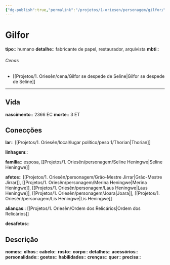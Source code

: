 ```yaml
---
{"dg-publish":true,"permalink":"/projetos/1-oriesen/personagem/gilfor/","dgHomeLink":true,"dgPassFrontmatter":false}
---
```



# Gilfor
**tipo**:: humano
**detalhe**:: fabricante de papel, restaurador, arquivista
**mbti**:: 

###### Cenas
- [[Projetos/1. Oriesên/cena/Gilfor se despede de Seline|Gilfor se despede de Seline]]



---
## Vida
**nascimento**:: 2366 EC
**morte**:: 3 ET


## Conecções
**lar**:: [[Projetos/1. Oriesên/local/lugar político/peso 1/Thorian|Thorian]]

**linhagem**:: 

**família**:: esposa, [[Projetos/1. Oriesên/personagem/Seline Heningwe|Seline Heningwe]]

**afetos**:: [[Projetos/1. Oriesên/personagem/Grão-Mestre Jirrar|Grão-Mestre Jirrar]], [[Projetos/1. Oriesên/personagem/Merina Heningwe|Merina Heningwe]], [[Projetos/1. Oriesên/personagem/Laus Heningwe|Laus Heningwe]], [[Projetos/1. Oriesên/personagem/Joara|Joara]], [[Projetos/1. Oriesên/personagem/Lis Heningwe|Lis Heningwe]]

**alianças**:: [[Projetos/1. Oriesên/Ordem dos Relicários|Ordem dos Relicários]]

**desafetos**:: 


## Descrição
**nomes**:: 
**olhos**:: 
**cabelo**:: 
**rosto**:: 
**corpo**:: 
**detalhes**:: 
**acessórios**:: 
**personalidade**:: 
**gostos**:: 
**habilidades**:: 
**crenças**:: 
**quer**:: 
**precisa**:: 